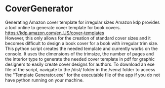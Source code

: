 # CoverGenerator
Generating Amazon cover template for irregular sizes
Amazon kdp provides a tool online to generate cover template for book covers. https://kdp.amazon.com/en_US/cover-templates<br>
However, this only allows for the creation of standard cover sizes and it becomes difficult to design a book cover for a book with irregular trim size. This python script creates the needed template and currently works on the console. It uses the dimensions of the trimsize, the number of pages and the interior type to generate the needed cover template in pdf for graphic designers to easily create cover designs for authors.
To download an exe file of the script, navigate to the /dist/ folder in the /venv/ folder to access the "Template Generator.exe" for the executable file of the app if you do not have python running on your machine.
